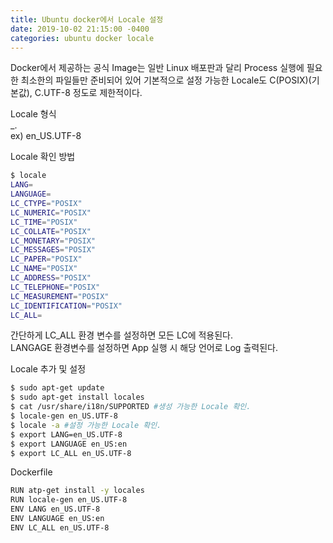 ```yaml
---
title: Ubuntu docker에서 Locale 설정
date: 2019-10-02 21:15:00 -0400
categories: ubuntu docker locale
---
```


Docker에서 제공하는 공식 Image는 일반 Linux 배포판과 달리 Process 실행에 필요한 최소한의 파일들만 준비되어 있어 
기본적으로 설정 가능한 Locale도 C(POSIX)(기본값), C.UTF-8 정도로 제한적이다.  

Locale 형식  
<language>_<territory>.<codeset>  
ex) en_US.UTF-8

Locale 확인 방법  
```bash
$ locale
LANG=
LANGUAGE=
LC_CTYPE="POSIX"
LC_NUMERIC="POSIX"
LC_TIME="POSIX"
LC_COLLATE="POSIX"
LC_MONETARY="POSIX"
LC_MESSAGES="POSIX"
LC_PAPER="POSIX"
LC_NAME="POSIX"
LC_ADDRESS="POSIX"
LC_TELEPHONE="POSIX"
LC_MEASUREMENT="POSIX"
LC_IDENTIFICATION="POSIX"
LC_ALL=
```

간단하게 LC_ALL 환경 변수를 설정하면 모든 LC에 적용된다.  
LANGAGE 환경변수를 설정하면 App 실행 시 해당 언어로 Log 출력된다.  

Locale 추가 및 설정
```bash
$ sudo apt-get update
$ sudo apt-get install locales
$ cat /usr/share/i18n/SUPPORTED #생성 가능한 Locale 확인.
$ locale-gen en_US.UTF-8
$ locale -a #설정 가능한 Locale 확인.
$ export LANG=en_US.UTF-8
$ export LANGUAGE en_US:en
$ export LC_ALL en_US.UTF-8
```

Dockerfile
```bash
RUN atp-get install -y locales
RUN locale-gen en_US.UTF-8
ENV LANG en_US.UTF-8
ENV LANGUAGE en_US:en
ENV LC_ALL en_US.UTF-8
```
